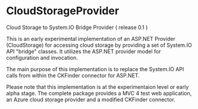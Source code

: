 CloudStorageProvider
====================

Cloud Storage to System.IO Bridge Provider ( release 0.1 )

This is an early experimental implementation of an ASP.NET Provider (CloudStorage) for accessing cloud storage
by providing a set of System.IO API "bridge" classes. It utilizes the ASP.NET provider model for configuration
and invocation.

The main purpose of this implementation is to replace the System.IO API calls from within the CKFinder connector
for ASP.NET.

Please note that this implementation is at the experimentaion level or early alpha stage. The complete package
provides a MVC 4 test web application, an Azure cloud storage provider and a modified CKFinder connector.

